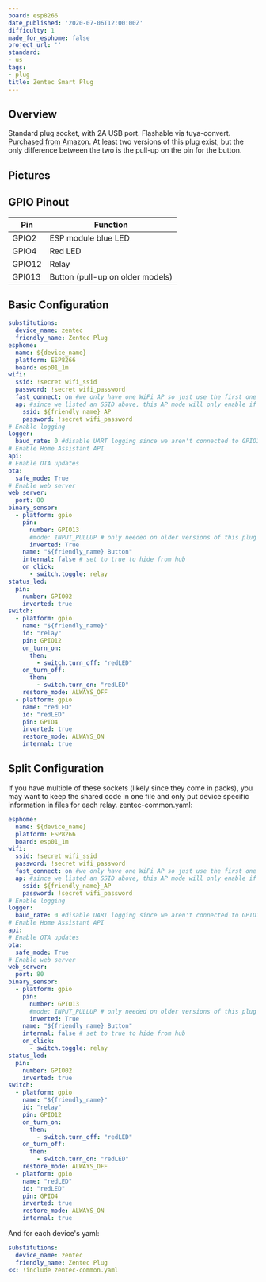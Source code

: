 ```yaml
---
board: esp8266
date_published: '2020-07-06T12:00:00Z'
difficulty: 1
made_for_esphome: false
project_url: ''
standard:
- us
tags:
- plug
title: Zentec Smart Plug
---
```


## Overview

Standard plug socket, with 2A USB port. Flashable via tuya-convert. [Purchased from Amazon.](https://amzn.to/39iCxEM)
At least two versions of this plug exist, but the only difference between the two is the pull-up on the pin for the button.

## Pictures

## GPIO Pinout

| Pin    | Function                         |
| ------ | -------------------------------- |
| GPIO2  | ESP module blue LED              |
| GPIO4  | Red LED                          |
| GPIO12 | Relay                            |
| GPI013 | Button (pull-up on older models) |

## Basic Configuration

```yaml
substitutions:
  device_name: zentec
  friendly_name: Zentec Plug
esphome:
  name: ${device_name}
  platform: ESP8266
  board: esp01_1m
wifi:
  ssid: !secret wifi_ssid
  password: !secret wifi_password
  fast_connect: on #we only have one WiFi AP so just use the first one that matches
  ap: #since we listed an SSID above, this AP mode will only enable if no WiFi connection could be made
    ssid: ${friendly_name}_AP
    password: !secret wifi_password
# Enable logging
logger:
  baud_rate: 0 #disable UART logging since we aren't connected to GPIO1 TX
# Enable Home Assistant API
api:
# Enable OTA updates
ota:
  safe_mode: True
# Enable web server
web_server:
  port: 80
binary_sensor:
  - platform: gpio
    pin:
      number: GPIO13
      #mode: INPUT_PULLUP # only needed on older versions of this plug
      inverted: True
    name: "${friendly_name} Button"
    internal: false # set to true to hide from hub
    on_click:
      - switch.toggle: relay
status_led:
  pin:
    number: GPIO02
    inverted: true
switch:
  - platform: gpio
    name: "${friendly_name}"
    id: "relay"
    pin: GPIO12
    on_turn_on:
      then:
        - switch.turn_off: "redLED"
    on_turn_off:
      then:
        - switch.turn_on: "redLED"
    restore_mode: ALWAYS_OFF
  - platform: gpio
    name: "redLED"
    id: "redLED"
    pin: GPIO4
    inverted: true
    restore_mode: ALWAYS_ON
    internal: true
```

## Split Configuration

If you have multiple of these sockets (likely since they come in packs), you may want to keep the shared code in one file and only put device specific information in files for each relay.
zentec-common.yaml:
```yaml
esphome:
  name: ${device_name}
  platform: ESP8266
  board: esp01_1m
wifi:
  ssid: !secret wifi_ssid
  password: !secret wifi_password
  fast_connect: on #we only have one WiFi AP so just use the first one that matches
  ap: #since we listed an SSID above, this AP mode will only enable if no WiFi connection could be made
    ssid: ${friendly_name}_AP
    password: !secret wifi_password
# Enable logging
logger:
  baud_rate: 0 #disable UART logging since we aren't connected to GPIO1 TX
# Enable Home Assistant API
api:
# Enable OTA updates
ota:
  safe_mode: True
# Enable web server
web_server:
  port: 80
binary_sensor:
  - platform: gpio
    pin:
      number: GPIO13
      #mode: INPUT_PULLUP # only needed on older versions of this plug
      inverted: True
    name: "${friendly_name} Button"
    internal: false # set to true to hide from hub
    on_click:
      - switch.toggle: relay
status_led:
  pin:
    number: GPIO02
    inverted: true
switch:
  - platform: gpio
    name: "${friendly_name}"
    id: "relay"
    pin: GPIO12
    on_turn_on:
      then:
        - switch.turn_off: "redLED"
    on_turn_off:
      then:
        - switch.turn_on: "redLED"
    restore_mode: ALWAYS_OFF
  - platform: gpio
    name: "redLED"
    id: "redLED"
    pin: GPIO4
    inverted: true
    restore_mode: ALWAYS_ON
    internal: true
```
And for each device's yaml:
```yaml
substitutions:
  device_name: zentec
  friendly_name: Zentec Plug
<<: !include zentec-common.yaml
```